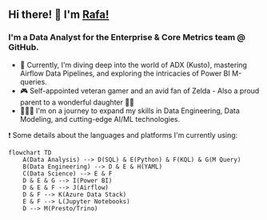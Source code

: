 ## Hi there! 👋 I'm [Rafa!](https://github.com/rklie)

### I'm a Data Analyst for the Enterprise & Core Metrics team @ GitHub.

- 🚀 Currently, I'm diving deep into the world of ADX (Kusto), mastering Airflow Data Pipelines, and exploring the intricacies of Power BI M-queries.
- 🎮 Self-appointed veteran gamer and an avid fan of Zelda - Also a proud parent to a wonderful daughter 👧🏼
- 👨🏻‍💻 I'm on a journey to expand my skills in Data Engineering, Data Modeling, and cutting-edge AI/ML technologies.

❗️ Some details about the languages and platforms I'm currently using:

```mermaid
flowchart TD
    A(Data Analysis) --> D(SQL) & E(Python) & F(KQL) & G(M Query)
    B(Data Engineering) --> D & E & H(YAML)
    C(Data Science) --> E & F
    D & E & G --> I(Power BI)
    D & E & F --> J(Airflow)
    D & F --> K(Azure Data Stack)
    E & F --> L(Jupyter Notebooks)
    D --> M(Presto/Trino)
```
